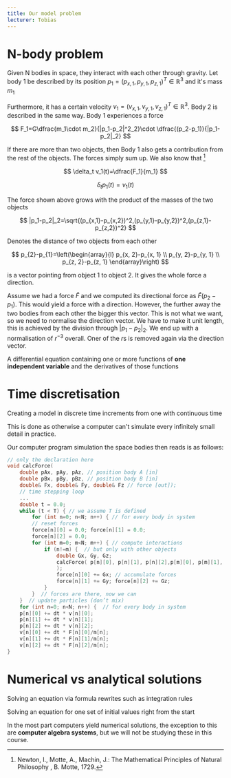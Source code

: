 ```yaml
---
title: Our model problem
lecturer: Tobias
---
```


# N-body problem

Given N bodies in space, they interact with each other through gravity. Let body 1 be described by its position $p_1=(p_{x,1},p_{y,1},p_{z,1})^T \in \mathbb{R}^3$ and it's mass $m_1$

Furthermore, it has a certain velocity $v_1=(v_{x,1},v_{y,1},v_{z,1})^T \in \mathbb{R}^3$. Body 2 is described in the same way. Body 1 experiences a force

$$
F_1=G\dfrac{m_1\cdot m_2}{|p_1-p_2|^2_2}\cdot \dfrac{(p_2-p_1)}{|p_1-p_2|_2}
$$

If there are more than two objects, then Body 1 also gets a contribution from the rest of the objects. The forces simply sum up. We also know that [^1]

[^1]: Newton, I., Motte, A., Machin, J.: The Mathematical Principles of Natural Philosophy , B. Motte, 1729.

$$
\delta_t v_1(t)=\dfrac{F_1}{m_1}
$$

$$
\delta_t p_1(t)=v_1(t)
$$

The force shown above grows with the product of the masses of the two objects

$$
|p_1-p_2|_2=\sqrt{(p_{x,1}-p_{x,2})^2,(p_{y,1}-p_{y,2})^2,(p_{z,1}-p_{z,2})^2}
$$

Denotes the distance of two objects from each other

$$
p_{2}-p_{1}=\left(\begin{array}{l}
p_{x, 2}-p_{x, 1} \\
p_{y, 2}-p_{y, 1} \\
p_{z, 2}-p_{z, 1}
\end{array}\right)
$$

is a vector pointing from object 1 to object 2. It gives the whole force a direction.

Assume we had a force $\hat{F}$ and we computed its directional force as $\hat{F}(p_2-p_1)$. This would yield a force with a direction. However, the further away the two bodies from each other the bigger this vector. This is not what we want, so we need to normalise the direction vector. We have to make it unit length, this is achieved by the division through $|p_1-p_2|_2$. We end up with a normalisation of $r^{-3}$ overall. Oner of the *r*s is removed again via the direction vector.

<Definition name="Ordinary differential equation">

A differential equation containing one or more functions of **one independent variable** and the derivatives of those functions

</Definition>

# Time discretisation

<Definition name="Discretisation">

Creating a model in discrete time increments from one with continuous time

</Definition>

This is done as otherwise a computer can't simulate every infinitely small detail in practice.

Our computer program simulation the space bodies then reads is as follows:

```c
// only the declaration here
void calcForce(
    double pAx, pAy, pAz, // position body A [in]
    double pBx, pBy, pBz, // position body B [in]
    double& Fx, double& Fy, double& Fz // force [out]);
    // time stepping loop
    ...
    double t = 0.0;
    while (t < T) { // we assume T is defined
        for (int n=0; n<N; n++) { // for every body in system
        // reset forces
        force[n][0] = 0.0; force[n][1] = 0.0;
        force[n][2] = 0.0;
        for (int m=0; m<N; m++) { // compute interactions
            if (n!=m) {  // but only with other objects
                double Gx, Gy, Gz;
                calcForce( p[n][0], p[n][1], p[n][2],p[m][0], p[m][1], p[m][2], Gx, Gy, Gz
                );
                force[n][0] += Gx; // accumulate forces
                force[n][1] += Gy; force[n][2] += Gz;
            }
        }  // forces are there, now we can
    }  // update particles (don’t mix)
    for (int n=0; n<N; n++) {  // for every body in system
    p[n][0] += dt * v[n][0];
    p[n][1] += dt * v[n][1];
    p[n][2] += dt * v[n][2];
    v[n][0] += dt * F[n][0]/m[n];
    v[n][1] += dt * F[n][1]/m[n];
    v[n][2] += dt * F[n][2]/m[n];
}
```

# Numerical vs analytical solutions

<Definition name="Analytical solution">

Solving an equation via formula rewrites such as integration rules

</Definition>

<Definition name="Numerical solution">

Solving an equation for one set of initial values right from the start

</Definition>

In the most part computers yield numerical solutions, the exception to this are **computer algebra systems**, but we will not be studying these in this course.
